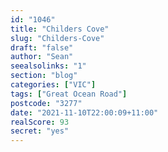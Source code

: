 ```yaml
---
id: "1046"
title: "Childers Cove"
slug: "Childers-Cove"
draft: "false"
author: "Sean"
seealsolinks: "1"
section: "blog"
categories: ["VIC"]
tags: ["Great Ocean Road"]
postcode: "3277"
date: "2021-11-10T22:00:09+11:00"
realScore: 93
secret: "yes"
---
```

